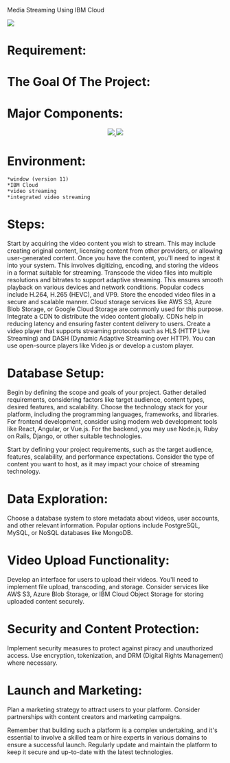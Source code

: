 Media Streaming Using IBM Cloud
     

 <img src="https://media.istockphoto.com/id/1287677376/photo/television-streaming-multimedia-wall-concept.jpg?s=612x612&w=0&k=20&c=l708bRK47ZAVn2srax3fkVodTDEsK6nus0c6KHnUPbM=">

 # Requirement:

 # The Goal Of The Project:  


# Major Components:
<p align="center">
<a href="#">
<img src="https://blog.video.ibm.com/wp-content/uploads/2019/02/ibm-cloud-video-is-ibm-watson-media-twitter.jpg">
</a>
<a href="#">
<img src="https://blog.video.ibm.com/wp-content/uploads/2017/04/ustream-is-ibm-cloud-video.jpg" />
</a>
</p>

# Environment:
    *window (version 11)
    *IBM Cloud
    *video streaming
    *integrated video streaming

# Steps:
Start by acquiring the video content you wish to stream. This may include creating original content, licensing content from other providers, or allowing user-generated content.
Once you have the content, you'll need to ingest it into your system. This involves digitizing, encoding, and storing the videos in a format suitable for streaming.
Transcode the video files into multiple resolutions and bitrates to support adaptive streaming. This ensures smooth playback on various devices and network conditions. Popular codecs include H.264, H.265 (HEVC), and VP9.
Store the encoded video files in a secure and scalable manner. Cloud storage services like AWS S3, Azure Blob Storage, or Google Cloud Storage are commonly used for this purpose.
Integrate a CDN to distribute the video content globally. CDNs help in reducing latency and ensuring faster content delivery to users.
Create a video player that supports streaming protocols such as HLS (HTTP Live Streaming) and DASH (Dynamic Adaptive Streaming over HTTP). You can use open-source players like Video.js or develop a custom player.

# Database Setup:
Begin by defining the scope and goals of your project. Gather detailed requirements, considering factors like target audience, content types, desired features, and scalability.
Choose the technology stack for your platform, including the programming languages, frameworks, and libraries. For frontend development, consider using modern web development tools like React, Angular, or Vue.js. For the backend, you may use Node.js, Ruby on Rails, Django, or other suitable technologies.

Start by defining your project requirements, such as the target audience, features, scalability, and performance expectations. Consider the type of content you want to host, as it may impact your choice of streaming technology.

# Data Exploration:
Choose a database system to store metadata about videos, user accounts, and other relevant information. Popular options include PostgreSQL, MySQL, or NoSQL databases like MongoDB.

# Video Upload Functionality:
Develop an interface for users to upload their videos. You'll need to implement file upload, transcoding, and storage. Consider services like AWS S3, Azure Blob Storage, or IBM Cloud Object Storage for storing uploaded content securely.

# Security and Content Protection:
Implement security measures to protect against piracy and unauthorized access. Use encryption, tokenization, and DRM (Digital Rights Management) where necessary.

# Launch and Marketing:
Plan a marketing strategy to attract users to your platform. Consider partnerships with content creators and marketing campaigns.

Remember that building such a platform is a complex undertaking, and it's essential to involve a skilled team or hire experts in various domains to ensure a successful launch. Regularly update and maintain the platform to keep it secure and up-to-date with the latest technologies.
